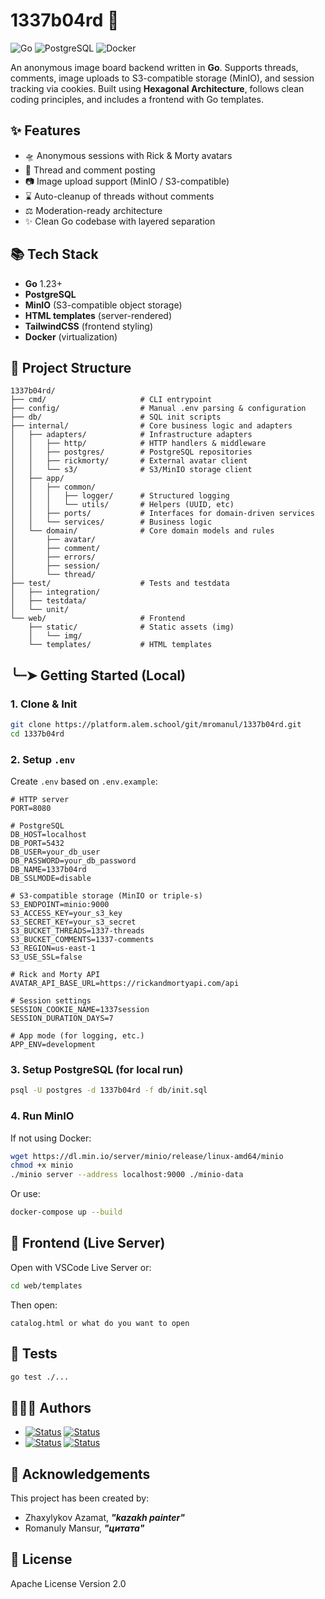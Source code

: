 # 1337b04rd 📂

![Go](https://img.shields.io/badge/Go-1.23-blue) ![PostgreSQL](https://img.shields.io/badge/PostgreSQL-16-blue) ![Docker](https://img.shields.io/badge/Docker-✓-blue)

An anonymous image board backend written in **Go**. Supports threads, comments, image uploads to S3-compatible storage (MinIO), and session tracking via cookies. Built using **Hexagonal Architecture**, follows clean coding principles, and includes a frontend with Go templates.

## ✨ Features

- 🛸 Anonymous sessions with Rick & Morty avatars
- 📍 Thread and comment posting
- 📷 Image upload support (MinIO / S3-compatible)
- ⌛ Auto-cleanup of threads without comments
- ⚖️ Moderation-ready architecture
- ✨ Clean Go codebase with layered separation


## 📚 Tech Stack

- **Go** 1.23+
- **PostgreSQL**
- **MinIO** (S3-compatible object storage)
- **HTML templates** (server-rendered)
- **TailwindCSS** (frontend styling)
- **Docker** (virtualization)

## 🧬 Project Structure

```
1337b04rd/
├── cmd/                     # CLI entrypoint
├── config/                  # Manual .env parsing & configuration
├── db/                      # SQL init scripts
├── internal/                # Core business logic and adapters
│   ├── adapters/            # Infrastructure adapters
│   │   ├── http/            # HTTP handlers & middleware
│   │   ├── postgres/        # PostgreSQL repositories
│   │   ├── rickmorty/       # External avatar client
│   │   └── s3/              # S3/MinIO storage client
│   ├── app/
│   │   ├── common/
│   │   │   ├── logger/      # Structured logging
│   │   │   └── utils/       # Helpers (UUID, etc)
│   │   ├── ports/           # Interfaces for domain-driven services
│   │   └── services/        # Business logic
│   └── domain/              # Core domain models and rules
│       ├── avatar/
│       ├── comment/
│       ├── errors/
│       ├── session/
│       └── thread/
├── test/                    # Tests and testdata
│   ├── integration/
│   ├── testdata/
│   └── unit/
└── web/                     # Frontend
    ├── static/              # Static assets (img)
    │   └── img/
    └── templates/           # HTML templates
```

## ╰┈➤ Getting Started (Local)

### 1. Clone & Init

```bash
git clone https://platform.alem.school/git/mromanul/1337b04rd.git
cd 1337b04rd
```

### 2. Setup `.env`

Create `.env` based on `.env.example`:

```env
# HTTP server
PORT=8080

# PostgreSQL
DB_HOST=localhost
DB_PORT=5432
DB_USER=your_db_user
DB_PASSWORD=your_db_password
DB_NAME=1337b04rd
DB_SSLMODE=disable

# S3-compatible storage (MinIO or triple-s)
S3_ENDPOINT=minio:9000
S3_ACCESS_KEY=your_s3_key
S3_SECRET_KEY=your_s3_secret
S3_BUCKET_THREADS=1337-threads
S3_BUCKET_COMMENTS=1337-comments
S3_REGION=us-east-1
S3_USE_SSL=false

# Rick and Morty API
AVATAR_API_BASE_URL=https://rickandmortyapi.com/api

# Session settings
SESSION_COOKIE_NAME=1337session
SESSION_DURATION_DAYS=7

# App mode (for logging, etc.)
APP_ENV=development
```

### 3. Setup PostgreSQL (for local run)

```bash
psql -U postgres -d 1337b04rd -f db/init.sql
```

### 4. Run MinIO

If not using Docker:

```bash
wget https://dl.min.io/server/minio/release/linux-amd64/minio
chmod +x minio
./minio server --address localhost:9000 ./minio-data
```

Or use:
```bash
docker-compose up --build
```

## 🎨 Frontend (Live Server)

Open with VSCode Live Server or:

```bash
cd web/templates
```

Then open:
```
catalog.html or what do you want to open
```

## 📑 Tests

```bash
go test ./...
```


## 👨🏻‍💻 Authors

- [![Status](https://img.shields.io/badge/alem-azhaxyly-success?logo=github)](https://platform.alem.school/git/azhaxyly) <a href="https://t.me/hmlssdeus" target="_blank"><img src="https://img.shields.io/badge/telegram-@hmlssdeus-blue?logo=Telegram" alt="Status" /></a>
- [![Status](https://img.shields.io/badge/alem-mromanul-success?logo=github)](https://platform.alem.school/git/mromanul)  <a href="https://t.me/scrameee" target="_blank"><img src="https://img.shields.io/badge/telegram-@scrameee-blue?logo=Telegram" alt="Status" /></a>

## 🎉 Acknowledgements <a name = "acknowledgement"></a>

This project has been created by:

- Zhaxylykov Azamat, ***"kazakh painter"***
- Romanuly Mansur, ***"цитата"***

## 📜 License

Apache License Version 2.0

